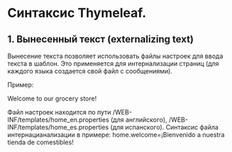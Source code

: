   
  # Синтаксис Thymeleaf.

  ## 1. Вынесенный текст (externalizing text)
  
Вынесение текста позволяет использовать файлы настроек для ввода текста в шаблон. Это применяется для интернализации страниц (для каждого языка создается свой файл с сообщениями).
  
Пример:
    <p th:text="#{home.welcome}">Welcome to our grocery store!</p>
    
Файл настроек находится по пути /WEB-INF/templates/home_en.properties (для английского), /WEB-INF/templates/home_es.properties (для испанского).
Синтаксис файла интернацианализации в примере:
    home.welcome=¡Bienvenido a nuestra tienda de comestibles!
      
  
      
